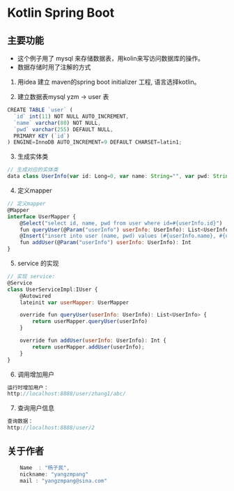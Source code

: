 # Kotlin Spring Boot

## 主要功能

* 这个例子用了 mysql 来存储数据表，用kolin来写访问数据库的操作。
* 数据存储时用了注解的方式

1. 用idea 建立 maven的spring boot initializer 工程, 语言选择kotlin。

2. 建立数据表mysql   yzm -> user  表
```javascript
CREATE TABLE `user` (
  `id` int(11) NOT NULL AUTO_INCREMENT,
  `name` varchar(80) NOT NULL,
  `pwd` varchar(255) DEFAULT NULL,
  PRIMARY KEY (`id`)
) ENGINE=InnoDB AUTO_INCREMENT=9 DEFAULT CHARSET=latin1;
```
3. 生成实体类
```javascript
// 生成对应的实体类
data class UserInfo(var id: Long=0, var name: String="", var pwd: String="")
```
4. 定义mapper
```javascript
// 定义mapper
@Mapper
interface UserMapper {
    @Select("select id, name, pwd from user where id=#{userInfo.id}")
    fun queryUser(@Param("userInfo") userInfo: UserInfo): List<UserInfo>
    @Insert("insert into user (name, pwd) values (#{userInfo.name}, #{userInfo.pwd})")
    fun addUser(@Param("userInfo") userInfo: UserInfo): Int
}
```
5. service 的实现
```javascript
// 实现 service:
@Service
class UserServiceImpl:IUser {
    @Autowired
    lateinit var userMapper: UserMapper

    override fun queryUser(userInfo: UserInfo): List<UserInfo> {
        return userMapper.queryUser(userInfo)
    }

    override fun addUser(userInfo: UserInfo): Int {
        return userMapper.addUser(userInfo);
    }
}
```
6. 调用增加用户
```javascript
运行时增加用户： 
http://localhost:8888/user/zhang1/abc/
```
7. 查询用户信息
```javascript
查询数据：
http://localhost:8888/user/2
```

## 关于作者

```javascript
    Name  : "杨子民",
    nickname: "yangzmpang"
    mail : "yangzmpang@sina.com"
```
